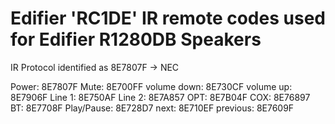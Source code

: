 # Edifier 'RC1DE' IR remote codes used for Edifier R1280DB Speakers


IR Protocol identified as 8E7807F -> NEC


Power: 8E7807F
Mute: 8E700FF
volume down: 8E730CF
volume up: 8E7906F
Line 1: 8E750AF
Line 2: 8E7A857
OPT: 8E7B04F
COX: 8E76897
BT: 8E7708F
Play/Pause: 8E728D7
next: 8E710EF
previous: 8E7609F